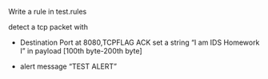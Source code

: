 Write a rule in test.rules

detect a tcp packet with

+ Destination Port at 8080,TCPFLAG ACK set a string “I am IDS Homework I”
  in payload [100th byte-200th byte]

+ alert message “TEST ALERT”